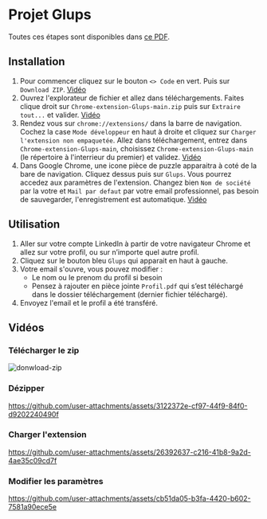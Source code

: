 # Projet Glups

Toutes ces étapes sont disponibles dans [ce PDF](tuto.pdf).


## Installation

1. Pour commencer cliquez sur le bouton ``<> Code`` en vert. Puis sur ``Download ZIP``. [Vidéo](#télécharger-le-zip)
2. Ouvrez l'explorateur de fichier et allez dans téléchargements. Faites clique droit sur ``Chrome-extension-Glups-main.zip`` puis sur ``Extraire tout...`` et valider. [Vidéo](#dézipper)
3. Rendez vous sur ``chrome://extensions/`` dans la barre de navigation. Cochez la case ``Mode développeur`` en haut à droite et cliquez sur ``Charger l'extension non empaquetée``. Allez dans téléchargement, entrez dans ``Chrome-extension-Glups-main``, choisissez ``Chrome-extension-Glups-main`` (le répertoire à l'interrieur du premier) et validez. [Vidéo](#charger-lextension)
4. Dans Google Chrome, une icone pièce de puzzle apparaitra à coté de la bare de navigation. Cliquez dessus puis sur ``Glups``. Vous pourrez accedez aux paramètres de l'extension. Changez bien ``Nom de société`` par la votre et ``Mail par defaut`` par votre email professionnel, pas besoin de sauvegarder, l'enregistrement est automatique. [Vidéo](#modifier-les-paramètres)


## Utilisation

1. Aller sur votre compte LinkedIn à partir de votre navigateur Chrome et allez sur votre profil, ou sur n’importe quel autre profil.
2. Cliquez sur le bouton bleu ``Glups`` qui apparait en haut à gauche.
3. Votre email s'ouvre, vous pouvez modifier :
    - Le nom ou le prenom du profil si besoin
    - Pensez à rajouter en pièce jointe ``Profil.pdf`` qui s’est téléchargé dans le dossier téléchargement (dernier fichier téléchargé).
4. Envoyez l'email et le profil a été transféré.


## Vidéos

### Télécharger le zip
![donwload-zip](https://github.com/user-attachments/assets/1e7a6e38-700d-43aa-8584-c524fae90649)

### Dézipper
https://github.com/user-attachments/assets/3122372e-cf97-44f9-84f0-d9202240490f

### Charger l'extension
https://github.com/user-attachments/assets/26392637-c216-41b8-9a2d-4ae35c09cd7f

### Modifier les paramètres
https://github.com/user-attachments/assets/cb51da05-b3fa-4420-b602-7581a90ece5e
